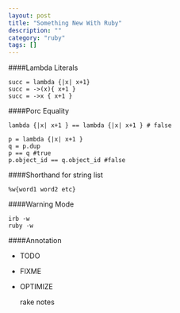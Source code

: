 ```yaml
---
layout: post
title: "Something New With Ruby"
description: ""
category: "ruby"
tags: []
---
```


####Lambda Literals

    succ = lambda {|x| x+1}
    succ = ->(x){ x+1 }
    succ = ->x { x+1 }

####Porc Equality

    lambda {|x| x+1 } == lambda {|x| x+1 } # false

    p = lambda {|x| x+1 }
    q = p.dup
    p == q #true
    p.object_id == q.object_id #false

####Shorthand for string list

    %w{word1 word2 etc}

####Warning Mode

    irb -w
    ruby -w

####Annotation

- TODO
- FIXME
- OPTIMIZE

    rake notes
